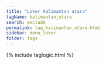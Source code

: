 ```yaml
---
title: "Loker Kalimantan utara"
tagName: kalimantan_utara
search: exclude
permalink: tag_kalimantan_utara.html
sidebar: menu_loker
folder: tags
---
```

{% include taglogic.html %}